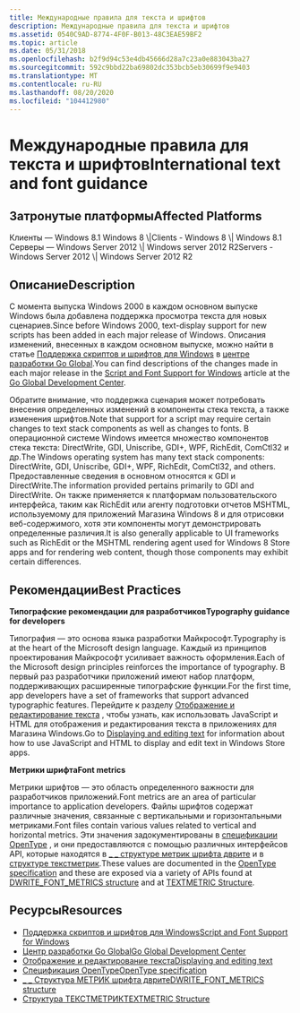 ```yaml
---
title: Международные правила для текста и шрифтов
description: Международные правила для текста и шрифтов
ms.assetid: 0540C9AD-8774-4F0F-B013-48C3EAE59BF2
ms.topic: article
ms.date: 05/31/2018
ms.openlocfilehash: b2f9d94c53e4db45666d28a7c23a0e883043ba27
ms.sourcegitcommit: 592c9bbd22ba69802dc353bcb5eb30699f9e9403
ms.translationtype: MT
ms.contentlocale: ru-RU
ms.lasthandoff: 08/20/2020
ms.locfileid: "104412980"
---
```

# <a name="international-text-and-font-guidance"></a><span data-ttu-id="a0a18-103">Международные правила для текста и шрифтов</span><span class="sxs-lookup"><span data-stu-id="a0a18-103">International text and font guidance</span></span>

## <a name="affected-platforms"></a><span data-ttu-id="a0a18-104">Затронутые платформы</span><span class="sxs-lookup"><span data-stu-id="a0a18-104">Affected Platforms</span></span>

<dl> <span data-ttu-id="a0a18-105">Клиенты — Windows 8.1 Windows 8 \|</span><span class="sxs-lookup"><span data-stu-id="a0a18-105">Clients - Windows 8 \| Windows 8.1</span></span>  
<span data-ttu-id="a0a18-106">Серверы — Windows Server 2012 \| Windows server 2012 R2</span><span class="sxs-lookup"><span data-stu-id="a0a18-106">Servers - Windows Server 2012 \| Windows Server 2012 R2</span></span>  
</dl>

## <a name="description"></a><span data-ttu-id="a0a18-107">Описание</span><span class="sxs-lookup"><span data-stu-id="a0a18-107">Description</span></span>

<span data-ttu-id="a0a18-108">С момента выпуска Windows 2000 в каждом основном выпуске Windows была добавлена поддержка просмотра текста для новых сценариев.</span><span class="sxs-lookup"><span data-stu-id="a0a18-108">Since before Windows 2000, text-display support for new scripts has been added in each major release of Windows.</span></span> <span data-ttu-id="a0a18-109">Описания изменений, внесенных в каждом основном выпуске, можно найти в статье [Поддержка скриптов и шрифтов для Windows](https://msdn.microsoft.com/goglobal/bb688099.aspx) в [центре разработки Go Global](https://msdn.microsoft.com/goglobal/default).</span><span class="sxs-lookup"><span data-stu-id="a0a18-109">You can find descriptions of the changes made in each major release in the [Script and Font Support for Windows](https://msdn.microsoft.com/goglobal/bb688099.aspx) article at the [Go Global Development Center](https://msdn.microsoft.com/goglobal/default).</span></span>

<span data-ttu-id="a0a18-110">Обратите внимание, что поддержка сценария может потребовать внесения определенных изменений в компоненты стека текста, а также изменения шрифтов.</span><span class="sxs-lookup"><span data-stu-id="a0a18-110">Note that support for a script may require certain changes to text stack components as well as changes to fonts.</span></span> <span data-ttu-id="a0a18-111">В операционной системе Windows имеется множество компонентов стека текста: DirectWrite, GDI, Uniscribe, GDI+, WPF, RichEdit, ComCtl32 и др.</span><span class="sxs-lookup"><span data-stu-id="a0a18-111">The Windows operating system has many text stack components: DirectWrite, GDI, Uniscribe, GDI+, WPF, RichEdit, ComCtl32, and others.</span></span> <span data-ttu-id="a0a18-112">Предоставленные сведения в основном относятся к GDI и DirectWrite.</span><span class="sxs-lookup"><span data-stu-id="a0a18-112">The information provided pertains primarily to GDI and DirectWrite.</span></span> <span data-ttu-id="a0a18-113">Он также применяется к платформам пользовательского интерфейса, таким как RichEdit или агенту подготовки отчетов MSHTML, используемому для приложений Магазина Windows 8 и для отрисовки веб-содержимого, хотя эти компоненты могут демонстрировать определенные различия.</span><span class="sxs-lookup"><span data-stu-id="a0a18-113">It is also generally applicable to UI frameworks such as RichEdit or the MSHTML rendering agent used for Windows 8 Store apps and for rendering web content, though those components may exhibit certain differences.</span></span>

## <a name="best-practices"></a><span data-ttu-id="a0a18-114">Рекомендации</span><span class="sxs-lookup"><span data-stu-id="a0a18-114">Best Practices</span></span>

<span data-ttu-id="a0a18-115">**Типографские рекомендации для разработчиков**</span><span class="sxs-lookup"><span data-stu-id="a0a18-115">**Typography guidance for developers**</span></span>

<span data-ttu-id="a0a18-116">Типография — это основа языка разработки Майкрософт.</span><span class="sxs-lookup"><span data-stu-id="a0a18-116">Typography is at the heart of the Microsoft design language.</span></span> <span data-ttu-id="a0a18-117">Каждый из принципов проектирования Майкрософт усиливает важность оформления.</span><span class="sxs-lookup"><span data-stu-id="a0a18-117">Each of the Microsoft design principles reinforces the importance of typography.</span></span> <span data-ttu-id="a0a18-118">В первый раз разработчики приложений имеют набор платформ, поддерживающих расширенные типографские функции.</span><span class="sxs-lookup"><span data-stu-id="a0a18-118">For the first time, app developers have a set of frameworks that support advanced typographic features.</span></span> <span data-ttu-id="a0a18-119">Перейдите к разделу [Отображение и редактирование текста](/previous-versions/windows/apps/hh465442(v=win.10)) , чтобы узнать, как использовать JavaScript и HTML для отображения и редактирования текста в приложениях для Магазина Windows.</span><span class="sxs-lookup"><span data-stu-id="a0a18-119">Go to [Displaying and editing text](/previous-versions/windows/apps/hh465442(v=win.10)) for information about how to use JavaScript and HTML to display and edit text in Windows Store apps.</span></span>

<span data-ttu-id="a0a18-120">**Метрики шрифта**</span><span class="sxs-lookup"><span data-stu-id="a0a18-120">**Font metrics**</span></span>

<span data-ttu-id="a0a18-121">Метрики шрифтов — это область определенного важности для разработчиков приложений.</span><span class="sxs-lookup"><span data-stu-id="a0a18-121">Font metrics are an area of particular importance to application developers.</span></span> <span data-ttu-id="a0a18-122">Файлы шрифтов содержат различные значения, связанные с вертикальными и горизонтальными метриками.</span><span class="sxs-lookup"><span data-stu-id="a0a18-122">Font files contain various values related to vertical and horizontal metrics.</span></span> <span data-ttu-id="a0a18-123">Эти значения задокументированы в [спецификации OpenType](https://www.microsoft.com/typography/otspec/) , и они предоставляются с помощью различных интерфейсов API, которые находятся в [ \_ \_ структуре метрик шрифта дврите](/windows/win32/api/dwrite/ns-dwrite-dwrite_font_metrics) и в [структуре текстметрик](/windows/win32/api/wingdi/ns-wingdi-textmetrica).</span><span class="sxs-lookup"><span data-stu-id="a0a18-123">These values are documented in the [OpenType specification](https://www.microsoft.com/typography/otspec/) and these are exposed via a variety of APIs found at [DWRITE\_FONT\_METRICS structure](/windows/win32/api/dwrite/ns-dwrite-dwrite_font_metrics) and at [TEXTMETRIC Structure](/windows/win32/api/wingdi/ns-wingdi-textmetrica).</span></span>

## <a name="resources"></a><span data-ttu-id="a0a18-124">Ресурсы</span><span class="sxs-lookup"><span data-stu-id="a0a18-124">Resources</span></span>

-   [<span data-ttu-id="a0a18-125">Поддержка скриптов и шрифтов для Windows</span><span class="sxs-lookup"><span data-stu-id="a0a18-125">Script and Font Support for Windows</span></span>](https://msdn.microsoft.com/goglobal/bb688099.aspx)
-   [<span data-ttu-id="a0a18-126">Центр разработки Go Global</span><span class="sxs-lookup"><span data-stu-id="a0a18-126">Go Global Development Center</span></span>](https://msdn.microsoft.com/goglobal/default)
-   <span data-ttu-id="a0a18-127">[Отображение и редактирование текста](/previous-versions/windows/apps/hh465442(v=win.10))</span><span class="sxs-lookup"><span data-stu-id="a0a18-127">[Displaying and editing text](/previous-versions/windows/apps/hh465442(v=win.10))</span></span>
-   [<span data-ttu-id="a0a18-128">Спецификация OpenType</span><span class="sxs-lookup"><span data-stu-id="a0a18-128">OpenType specification</span></span>](https://www.microsoft.com/typography/otspec/)
-   [<span data-ttu-id="a0a18-129">\_ \_ Структура МЕТРИК шрифта дврите</span><span class="sxs-lookup"><span data-stu-id="a0a18-129">DWRITE\_FONT\_METRICS structure</span></span>](/windows/win32/api/dwrite/ns-dwrite-dwrite_font_metrics)
-   [<span data-ttu-id="a0a18-130">Структура ТЕКСТМЕТРИК</span><span class="sxs-lookup"><span data-stu-id="a0a18-130">TEXTMETRIC Structure</span></span>](/windows/win32/api/wingdi/ns-wingdi-textmetrica)

 

 